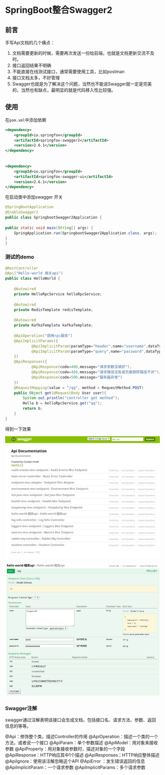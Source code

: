 # SpringBoot整合Swagger2

## 前言

手写Api文档的几个痛点：

1. 文档需要更新的时候，需要再次发送一份给前端，也就是文档更新交流不及时。
2. 接口返回结果不明确
3. 不能直接在线测试接口，通常需要使用工具，比如postman
4. 接口文档太多，不好管理
5. Swagger也就是为了解决这个问题，当然也不能说Swagger就一定是完美的，当然也有缺点，最明显的就是代码移入性比较强。

## 使用

在`pom.xml`中添加依赖

```xml
<dependency>
	<groupId>io.springfox</groupId>
	<artifactId>springfox-swagger2</artifactId>
	<version>2.6.1</version>
</dependency>


<dependency>
	<groupId>io.springfox</groupId>
	<artifactId>springfox-swagger-ui</artifactId>
	<version>2.6.1</version>
</dependency>
```

在启动类中添加swagger 开关

```java
@SpringBootApplication
@EnableSwagger2
public class SpringbootSwagger2Application {

public static void main(String[] args) {
	SpringApplication.run(SpringbootSwagger2Application.class, args);
}
}
```

### 测试的demo

```java
@RestController
@Api("Hello-world 相关api")
public class HelloWorld {

    @Autowired
    private HelloRpcService helloRpcService;

    @Autowired
    private RedisTemplate redisTemplate;

    @Autowired
    private KafkaTemplate kafkaTemplate;

    @ApiOperation("调用rpc服务")
    @ApiImplicitParams({
            @ApiImplicitParam(paramType="header",name="username",dataType="String",required=true,value="用户的姓名",defaultValue="xxxx"),
            @ApiImplicitParam(paramType="query",name="password",dataType="String",required=true,value="用户的密码",defaultValue="xxxxxxxxxxxx")
    })
    @ApiResponses({
            @ApiResponse(code=400,message="请求参数没填好"),
            @ApiResponse(code=404,message="请求路径没有或页面跳转路径不对"),
            @ApiResponse(code=500,message="服务器异常")
    })
    @RequestMapping(value = "/qq", method = RequestMethod.POST)
    public Object get(@RequestBody User user){
        System.out.println("controller get method");
        Hello b = helloRpcService.get("qq");
        return b;
    }
}
```

得到一下效果

![world](img/world.jpg)

![hello](img/hello.jpg)

### Swagger注解

swagger通过注解表明该接口会生成文档，包括接口名、请求方法、参数、返回信息的等等。

@Api：修饰整个类，描述Controller的作用
@ApiOperation：描述一个类的一个方法，或者说一个接口
@ApiParam：单个参数描述
@ApiModel：用对象来接收参数
@ApiProperty：用对象接收参数时，描述对象的一个字段
@ApiResponse：HTTP响应其中1个描述
@ApiResponses：HTTP响应整体描述
@ApiIgnore：使用该注解忽略这个API
@ApiError ：发生错误返回的信息
@ApiImplicitParam：一个请求参数
@ApiImplicitParams：多个请求参数